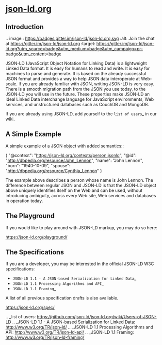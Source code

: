 # [json-ld.org](https://github.com/json-ld/json-ld.org)

Introduction
------------

.. image:: https://badges.gitter.im/json-ld/json-ld.org.svg
   :alt: Join the chat at https://gitter.im/json-ld/json-ld.org
   :target: https://gitter.im/json-ld/json-ld.org?utm_source=badge&utm_medium=badge&utm_campaign=pr-badge&utm_content=badge

JSON-LD (JavaScript Object Notation for Linking Data) is a lightweight Linked
Data format. It is easy for humans to read and write. It is easy for machines
to parse and generate. It is based on the already successful JSON format and
provides a way to help JSON data interoperate at Web-scale. If you are already
familiar with JSON, writing JSON-LD is very easy. There is a smooth migration
path from the JSON you use today, to the JSON-LD you will use in the future.
These properties make JSON-LD an ideal Linked Data interchange language for
JavaScript environments, Web services, and unstructured databases such as
CouchDB and MongoDB.

If you are already using JSON-LD, add yourself to the `list of users`_ in our wiki.


A Simple Example
----------------

A simple example of a JSON object with added semantics::

 {
   "@context": "https://json-ld.org/contexts/person.jsonld",
   "@id": "http://dbpedia.org/resource/John_Lennon",
   "name": "John Lennon",
   "born": "1940-10-09",
   "spouse": "http://dbpedia.org/resource/Cynthia_Lennon"
 }

The example above describes a person whose name is John Lennon. The difference
between regular JSON and JSON-LD is that the JSON-LD object above uniquely
identifies itself on the Web and can be used, without introducing ambiguity,
across every Web site, Web services and databases in operation today.

The Playground
--------------

If you would like to play around with JSON-LD markup, you may do so here:

https://json-ld.org/playground/

The Specifications
------------------

If you are a developer, you may be interested in the official JSON-LD W3C
specifications:

* `JSON-LD 1.1 - A JSON-based Serialization for Linked Data`_
* `JSON-LD 1.1 Processing Algorithms and API`_
* `JSON-LD 1.1 Framing`_

A list of all previous specification drafts is also available.

https://json-ld.org/spec/

.. _list of users: https://github.com/json-ld/json-ld.org/wiki/Users-of-JSON-LD
.. _JSON-LD 1.1 - A JSON-based Serialization for Linked Data: http://www.w3.org/TR/json-ld/
.. _JSON-LD 1.1 Processing Algorithms and API: http://www.w3.org/TR/json-ld-api/
.. _JSON-LD 1.1 Framing: http://www.w3.org/TR/json-ld-framing/

